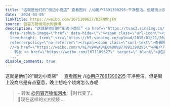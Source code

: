 ```yaml
---
title: "这就是他们的“街边小商店” 查看图片 //@用户7891390295:干净整洁。但是街上没商店是有点窒息，晚上想吃个烧烤怎么办呢 - 转发 @包容万物恒河水:&ensp;\U0001F53B时代..."
date: '2024-03-05'
linkTitle: https://weibo.com/1671109627/O3FNMhjFV
source: 包容万物恒河水的微博
description: "这就是他们的“街边小商店” <a href=\"https://tvax3.sinaimg.cn/large/639b1bfbgy1hngov9nrvej20zu0jmdii.jpg\"
  data-rsshub-image=\"href\" data-hide=\"\"><span class=\"url-icon\"><img style=\"width:
  1rem;height: 1rem\" src=\"https://h5.sinaimg.cn/upload/2015/01/21/20/timeline_card_small_photo_default.png\"
  referrerpolicy=\"no-referrer\"></span><span class=\"surl-text\">查看图片</span></a>
  //<a href=\"https://weibo.com/n/%E7%94%A8%E6%88%B77891390295\">@用户7891390295</a>:干净整洁。但是街上没商店是有点窒息，晚上想吃个烧烤怎么办呢<br><blockquote>
  - 转发 <a href=\"https://weibo.com/1671109627\" target=\"_blank\">@包容万物恒河水</a>: \U0001F53B时代变了。<br>\U0001F53B现在这样的\U0001F1F0\U0001F1F5视频
  ..."
disable_comments: true
---
```

这就是他们的“街边小商店” <a href="https://tvax3.sinaimg.cn/large/639b1bfbgy1hngov9nrvej20zu0jmdii.jpg" data-rsshub-image="href" data-hide=""><span class="url-icon"><img style="width: 1rem;height: 1rem" src="https://h5.sinaimg.cn/upload/2015/01/21/20/timeline_card_small_photo_default.png" referrerpolicy="no-referrer"></span><span class="surl-text">查看图片</span></a> //<a href="https://weibo.com/n/%E7%94%A8%E6%88%B77891390295">@用户7891390295</a>:干净整洁。但是街上没商店是有点窒息，晚上想吃个烧烤怎么办呢<br><blockquote> - 转发 <a href="https://weibo.com/1671109627" target="_blank">@包容万物恒河水</a>: 🔻时代变了。<br>🔻现在这样的🇰🇵视频 ...